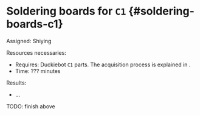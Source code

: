 # Soldering boards for `C1` {#soldering-boards-c1}

Assigned: Shiying

<div class='requirements' markdown="1">

Resources necessaries:

- Requires: Duckiebot `C1` parts.
The acquisition process is explained in [](#acquiring-parts-c1).
- Time: ??? minutes

Results:

- ...

TODO: finish above

</div>
